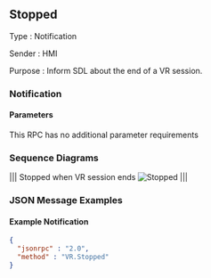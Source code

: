 ## Stopped

Type
: Notification

Sender
: HMI

Purpose
: Inform SDL about the end of a VR session.

### Notification

#### Parameters

This RPC has no additional parameter requirements

### Sequence Diagrams
|||
Stopped when VR session ends
![Stopped](./assets/Stopped.png)
|||

### JSON Message Examples

#### Example Notification

```json
{
  "jsonrpc" : "2.0",
  "method" : "VR.Stopped"
}
```
